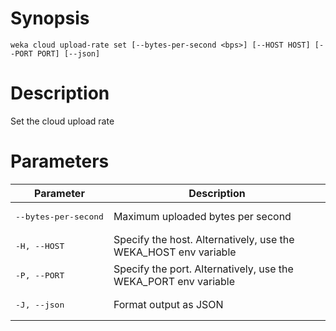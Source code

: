 # Synopsis

```weka cloud upload-rate set [--bytes-per-second <bps>] [--HOST HOST] [--PORT PORT] [--json]```

# Description

Set the cloud upload rate

# Parameters

| Parameter | Description |
| --------- | ----------- |
| <pre>--bytes-per-second</pre> | Maximum uploaded bytes per second |
| <pre>-H, --HOST</pre> | Specify the host. Alternatively, use the WEKA_HOST env variable |
| <pre>-P, --PORT</pre> | Specify the port. Alternatively, use the WEKA_PORT env variable |
| <pre>-J, --json</pre> | Format output as JSON |

